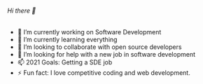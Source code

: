 ###### Hi there 👋

- 🔭 I’m currently working on Software Development
- 🌱 I’m currently learning everything
- 👯 I’m looking to collaborate with open source developers
- 🤔 I’m looking for help with a new job in software development
- 📫 2021 Goals: Getting a SDE job 
- ⚡ Fun fact: I love competitive coding and web development.


